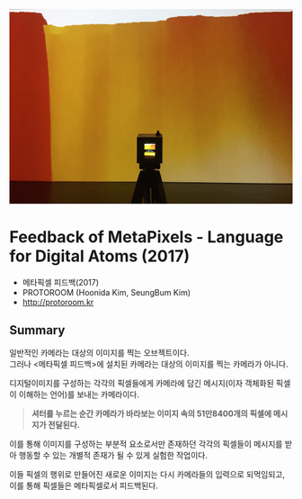 ![](./front.jpg)

# Feedback of MetaPixels - Language for Digital Atoms (2017)
 * 메타픽셀 피드백(2017)
 * PROTOROOM (Hoonida Kim, SeungBum Kim)
 * http://protoroom.kr

## Summary
일반적인 카메라는 대상의 이미지를 찍는 오브젝트이다.  
그러나 <메타픽셀 피드백>에 설치된 카메라는 대상의 이미지를 찍는 카메라가 아니다.

디지털이미지를 구성하는 각각의 픽셀들에게 카메라에 담긴 메시지(이자 객체화된 픽셀이 이해하는 언어)를 보내는 카메라이다.

>**셔터를 누르는 순간 카메라가 바라보는 이미지 속의 51만8400개의 픽셀에 메시지가 전달된다.**

이를 통해 이미지를 구성하는 부분적 요소로서만 존재하던 각각의 픽셀들이 메시지를 받아 행동할 수 있는 개별적 존재가 될 수 있게 실험한 작업이다.

이들 픽셀의 행위로 만들어진 새로운 이미지는 다시 카메라들의 입력으로 되먹임되고, 이를 통해 픽셀들은 메타픽셀로서 피드백된다. 


